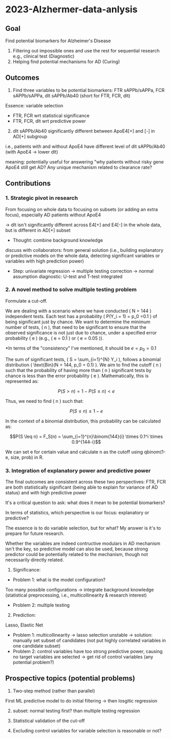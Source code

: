 # 2023-Alzhermer-data-anlysis

## Goal
Find potential biomarkers for Alzheimer's Disease

1) Filtering out impossible ones and use the rest for sequential research e.g., clinical test (Diagnostic)
2) Helping find potential mechanisms for AD (Curing)

## Outcomes
1) Find three variables to be potential biomarkers: FTR sAPPb/sAPPa, FCR sAPPb/sAPPa, dlt sAPPb/Ab40 (short for FTR, FCR, dlt)

Essence: variable selection
- FTR, FCR wrt statistical significance
- FTR, FCR, dlt wrt predictive power 

2) dlt sAPPb/Ab40 significantly different between ApoE4[+] and [-] in AD[+] subgroup 

i.e., patients with and without ApoE4 have different level of dlt sAPPb/Ab40 (with ApoE4 -> lower dlt)

meaning: potentially useful for answering "why patients without risky gene ApoE4 still get AD? Any unique mechanism related to clearance rate?

## Contributions

### 1. Strategic pivot in research

From focusing on whole data to focusing on subsets (or adding an extra focus), especially AD patients without ApoE4

-> dlt isn't significantly different across E4[+] and E4[-] in the whole data, but is different in AD[+] subset

- Thought: combine background knowledge

discuss with collaborators: from general solution (i.e., building explanatory or predictive models on the whole data, detecting significant variables or variables with high prediction power)

- Step: univariate regression -> multiple testing correction -> normal assumption diagnostic: U-test and T-test integrated

### 2. A novel method to solve multiple testing problem

Formulate a cut-off.

We are dealing with a scenario where we have conducted \( N = 144 \) independent tests. Each test has a probability \( P(Y_i = 1) = p_0 =0.1 \) of being significant just by chance. We want to determine the minimum number of tests, \( n \), that need to be significant to ensure that the observed significance is not just due to chance, under a specified error probability \( e \) (e.g., \( e = 0.1 \) or \( e = 0.05 \)).

*In terms of the "consistency" I've mentioned, it should be $e=p_0=0.1$

The sum of significant tests, \( S = \sum_{i=1}^{N} Y_i \), follows a binomial distribution \( \text{Bin}(N = 144, p_0 = 0.1) \). We aim to find the cutoff \( n \) such that the probability of having more than \( n \) significant tests by chance is less than the error probability \( e \). Mathematically, this is represented as:

$$P(S > n) = 1 - P(S \leq n) < e$$

Thus, we need to find \( n \) such that:

$$P(S \leq n) \geq 1 - e$$

In the context of a binomial distribution, this probability can be calculated as:

$$P(S \leq n) = F_S(n) = \sum_{i=1}^{n}\binom{144}{i} \times 0.1^i \times 0.9^{144-i}$$

We can set e for certain value and calculate n as the cutoff using qbinom(1-e, size, prob) in R.

### 3. Integration of explanatory power and predictive power

The final outcomes are consistent across these two perspectives: FTR, FCR are both statistically significant (being able to explain for variance of AD status) and with high predictive power

It's a critical question to ask: what does it mean to be potential biomarkers?

In terms of statistics, which perspective is our focus: explanatory or predictive?

The essence is to do variable selection, but for what? My answer is it's to prepare for future research.

Whether the variables are indeed contructive modulars in AD mechanism isn't the key, so predictive model can also be used, because strong predictor could be potentially related to the mechanism, though not necessarily directly related.

1) Significance:

- Problem 1: what is the model configuration?

Too many possible configurations -> integrate background knowledge (statistical preprocessing, i.e., multicollinearity & research interest)

- Problem 2: multiple testing

2) Prediction:

Lasso, Elastic Net

- Problem 1: multicollinearity -> lasso selection unstable -> solution: manually set subset of candidates (not put highly correlated variables in one candidate subset)
- Problem 2: control variables have too strong predictive power, causing no target variables are selected -> get rid of control variables (any potential problem?)

## Prospective topics (potential problems)

1. Two-step method (rather than parallel)

First ML predictive model to do initial filtering -> then losgitic regression

2. subset: normal testing first? than multiple testing regression

3. Statistical validation of the cut-off

4. Excluding control variables for variable selection is reasonable or not?


   
